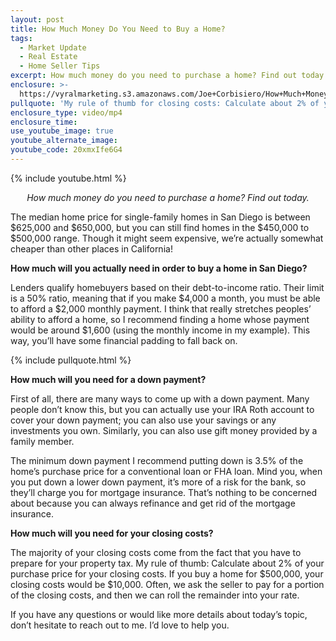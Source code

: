 ```yaml
---
layout: post
title: How Much Money Do You Need to Buy a Home?
tags:
  - Market Update
  - Real Estate
  - Home Seller Tips
excerpt: How much money do you need to purchase a home? Find out today.
enclosure: >-
  https://vyralmarketing.s3.amazonaws.com/Joe+Corbisiero/How+Much+Money+Do+You+Need+to+Buy+a+Home_.mp4
pullquote: 'My rule of thumb for closing costs: Calculate about 2% of your purchase price.'
enclosure_type: video/mp4
enclosure_time:
use_youtube_image: true
youtube_alternate_image:
youtube_code: 20xmxIfe6G4
---
```


{% include youtube.html %}

<p style="text-align:center;"><em>How much money do you need to purchase a home? Find out today.</em></p>

The median home price for single-family homes in San Diego is between $625,000 and $650,000, but you can still find homes in the $450,000 to $500,000 range. Though it might seem expensive, we’re actually somewhat cheaper than other places in California\!

**How much will you actually need in order to buy a home in San Diego?**

Lenders qualify homebuyers based on their debt-to-income ratio. Their limit is a 50% ratio, meaning that if you make $4,000 a month, you must be able to afford a $2,000 monthly payment. I think that really stretches peoples’ ability to afford a home, so I recommend finding a home whose payment would be around $1,600 (using the monthly income in my example). This way, you’ll have some financial padding to fall back on. 

{% include pullquote.html %}

**How much will you need for a down payment?**

First of all, there are many ways to come up with a down payment. Many people don’t know this, but you can actually use your IRA Roth account to cover your down payment; you can also use your savings or any investments you own. Similarly, you can also use gift money provided by a family member.

The minimum down payment I recommend putting down is 3.5% of the home’s purchase price for a conventional loan or FHA loan. Mind you, when you put down a lower down payment, it’s more of a risk for the bank, so they’ll charge you for mortgage insurance. That’s nothing to be concerned about because you can always refinance and get rid of the mortgage insurance.

**How much will you need for your closing costs?**

The majority of your closing costs come from the fact that you have to prepare for your property tax. My rule of thumb: Calculate about 2% of your purchase price for your closing costs. If you buy a home for $500,000, your closing costs would be $10,000. Often, we ask the seller to pay for a portion of the closing costs, and then we can roll the remainder into your rate.

If you have any questions or would like more details about today’s topic, don’t hesitate to reach out to me. I’d love to help you.
